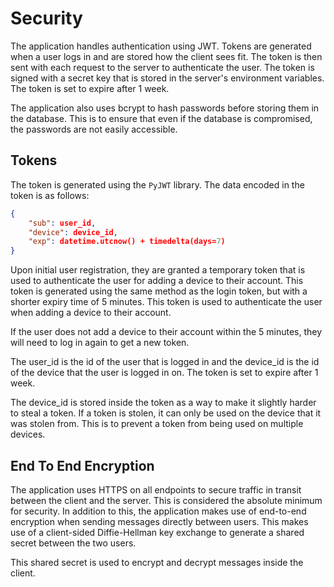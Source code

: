 # Security

The application handles authentication using JWT. Tokens are generated when a user logs in and are stored how the client 
sees fit. The token is then sent with each request to the server to authenticate the user. The token is signed with a
secret key that is stored in the server's environment variables. The token is set to expire after 1 week. 

The application also uses bcrypt to hash passwords before storing them in the database. This is to ensure that even if the
database is compromised, the passwords are not easily accessible.

## Tokens

The token is generated using the `PyJWT` library. The data encoded in the token is as follows:
```json
{
    "sub": user_id,
    "device": device_id,
    "exp": datetime.utcnow() + timedelta(days=7)
}
```

Upon initial user registration, they are granted a temporary token that is used to authenticate the user for adding a 
device to their account. This token is generated using the same method as the login token, but with a shorter expiry time
of 5 minutes. This token is used to authenticate the user when adding a device to their account.

If the user does not add a device to their account within the 5 minutes, they will need to log in again to get a new
token.

The user_id is the id of the user that is logged in and the device_id is the id of the device that the user is logged in
on. The token is set to expire after 1 week.

The device_id is stored inside the token as a way to make it slightly harder to steal a token. If a token is stolen, it
can only be used on the device that it was stolen from. This is to prevent a token from being used on multiple devices.

## End To End Encryption

The application uses HTTPS on all endpoints to secure traffic in transit between the client and the server. This is 
considered the absolute minimum for security. In addition to this, the application makes use of end-to-end encryption 
when sending messages directly between users. This makes use of a client-sided Diffie-Hellman key exchange to generate a
shared secret between the two users.

This shared secret is used to encrypt and decrypt messages inside the client. 


